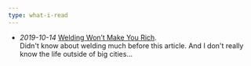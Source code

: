 ```yaml
---
type: what-i-read
---
```

* _2019-10-14_ [Welding Won’t Make You Rich](https://www.theatlantic.com/education/archive/2019/09/welding-doesnt-pay-as-well-as-republicans-think/597733/). \
Didn't know about welding much before this article. And I don't really know the life outside of big cities...
